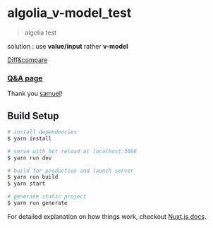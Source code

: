 # algolia_v-model_test

> algolia test

solution : use **value/input** rather **v-model**


[Diff&compare](https://github.com/amicohn/algolia_v-model_test/commit/edc62e1b215b12fdcbcdada71596b1b42a7f2b74#diff-38859641a51a06ca238e305bc50af5c4)

### [Q&A page](https://discourse.algolia.com/t/v-model-vue-js-and-vuetify/7044)
Thank you [samuel](https://discourse.algolia.com/u/samuel.vaillant/summary)!

## Build Setup

``` bash
# install dependencies
$ yarn install

# serve with hot reload at localhost:3000
$ yarn run dev

# build for production and launch server
$ yarn run build
$ yarn start

# generate static project
$ yarn run generate
```

For detailed explanation on how things work, checkout [Nuxt.js docs](https://nuxtjs.org).
